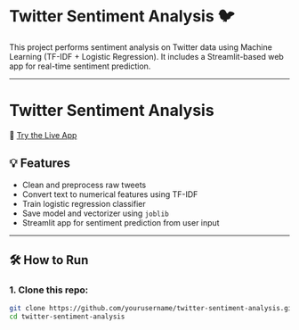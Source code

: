# Twitter Sentiment Analysis 🐦

This project performs sentiment analysis on Twitter data using Machine Learning (TF-IDF + Logistic Regression). It includes a Streamlit-based web app for real-time sentiment prediction.

---
# Twitter Sentiment Analysis
🚀 [Try the Live App](https://twitter-sentiment-analysis-ephgshrvb72pkuokq8zehd.streamlit.app/)

## 💡 Features

- Clean and preprocess raw tweets
- Convert text to numerical features using TF-IDF
- Train logistic regression classifier
- Save model and vectorizer using `joblib`
- Streamlit app for sentiment prediction from user input

---

## 🛠 How to Run

### 1. Clone this repo:
```bash
git clone https://github.com/yourusername/twitter-sentiment-analysis.git
cd twitter-sentiment-analysis
